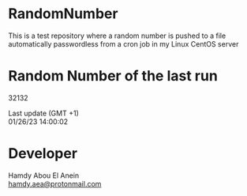 # RandomNumber    
This is a test repository where a random number is pushed to a file automatically passwordless from a cron job in my Linux CentOS server    
# Random Number of the last run   
32132
      
Last update (GMT +1)    
01/26/23 14:00:02
# Developer    
Hamdy Abou El Anein   
hamdy.aea@protonmail.com
